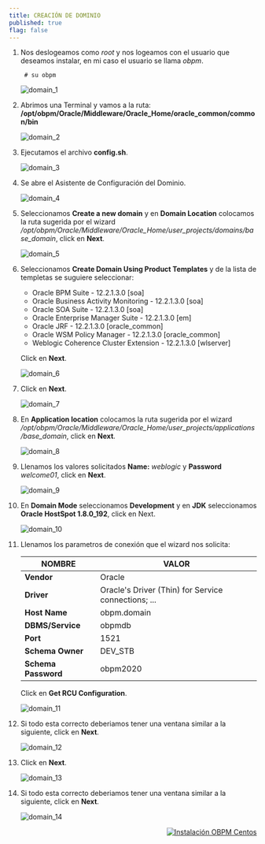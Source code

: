 ```yaml
---
title: CREACIÓN DE DOMINIO
published: true
flag: false 
---
```


1. Nos deslogeamos como *root* y nos logeamos con el usuario que deseamos instalar, en mi caso el usuario se llama *obpm*.

        # su obpm

    ![domain_1](../assets/obpm/centos/domain/domain_1.png)

2. Abrimos una Terminal y vamos a la ruta: **/opt/obpm/Oracle/Middleware/Oracle_Home/oracle_common/common/bin**

    ![domain_2](../assets/obpm/centos/domain/domain_2.png)

3. Ejecutamos el archivo **config.sh**.

    ![domain_3](../assets/obpm/centos/domain/domain_3.png)

4. Se abre el Asistente de Configuración del Dominio.

    ![domain_4](../assets/obpm/centos/domain/domain_4.png)

5. Seleccionamos **Create a new domain** y en **Domain Location** colocamos la ruta sugerida por el wizard */opt/obpm/Oracle/Middleware/Oracle_Home/user_projects/domains/base_domain*, click en **Next**.

    ![domain_5](../assets/obpm/centos/domain/domain_5.png)

6. Seleccionamos **Create Domain Using Product Templates** y de la lista de templetas se suguiere seleccionar:
    + Oracle BPM Suite - 12.2.1.3.0 [soa]
    + Oracle Business Activity Monitoring - 12.2.1.3.0 [soa]
    + Oracle SOA Suite - 12.2.1.3.0 [soa]
    + Oracle Enterprise Manager Suite - 12.2.1.3.0 [em]
    + Oracle JRF - 12.2.1.3.0 [oracle_common]
    + Oracle WSM Policy Manager - 12.2.1.3.0 [oracle_common]
    + Weblogic Coherence Cluster Extension - 12.2.1.3.0 [wlserver]

    Click en **Next**.    

    ![domain_6](../assets/obpm/centos/domain/domain_6.png)

7. Click en **Next**.

    ![domain_7](../assets/obpm/centos/domain/domain_7.png)

8. En **Application location** colocamos la ruta sugerida por el wizard */opt/obpm/Oracle/Middleware/Oracle_Home/user_projects/applications/base_domain*, click en **Next**.

    ![domain_8](../assets/obpm/centos/domain/domain_8.png)

9. Llenamos los valores solicitados **Name:** *weblogic* y **Password** *welcome01*, click en **Next**.

    ![domain_9](../assets/obpm/centos/domain/domain_9.png)

10. En **Domain Mode** seleccionamos **Development** y en **JDK** seleccionamos **Oracle HostSpot 1.8.0_192**, click en Next.

    ![domain_10](../assets/obpm/centos/domain/domain_10.png)

11. Llenamos los parametros de conexión que el wizard nos solicita:

    |  NOMBRE             |  VALOR      |
    | ------------------- | ----------- |
    | **Vendor**          | Oracle      |
    | **Driver**          | Oracle's Driver (Thin) for Service connections; ... |
    | **Host Name**       | obpm.domain |
    | **DBMS/Service**    | obpmdb      |
    | **Port**            | 1521        |
    | **Schema Owner**    | DEV_STB     |
    | **Schema Password** | obpm2020  |

    Click en **Get RCU Configuration**.

    ![domain_11](../assets/obpm/centos/domain/domain_11.png)

12. Si todo esta correcto deberiamos tener una ventana similar a la siguiente, click en **Next**.

    ![domain_12](../assets/obpm/centos/domain/domain_12.png)

13. Click en **Next**. 

    ![domain_13](../assets/obpm/centos/domain/domain_13.png)

14. Si todo esta correcto deberiamos tener una ventana similar a la siguiente, click en **Next**. 

    ![domain_14](../assets/obpm/centos/domain/domain_14.png)

<div align="right">
    <a href="obpm-centos-install">
        <img src="../assets/icons/boton-back.png" title="Instalación OBPM Centos"  />
    </a>
</div>